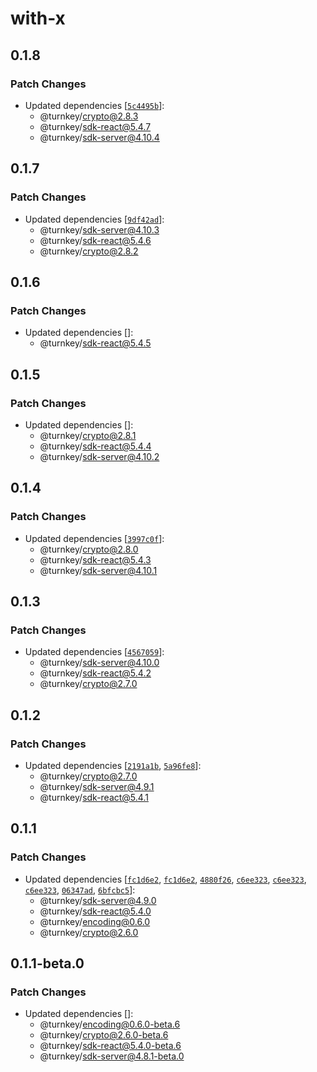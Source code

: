 # with-x

## 0.1.8

### Patch Changes

- Updated dependencies [[`5c4495b`](https://github.com/tkhq/sdk/commit/5c4495bff1b0abfe3c427ead1b8e1a8d510c8186)]:
  - @turnkey/crypto@2.8.3
  - @turnkey/sdk-react@5.4.7
  - @turnkey/sdk-server@4.10.4

## 0.1.7

### Patch Changes

- Updated dependencies [[`9df42ad`](https://github.com/tkhq/sdk/commit/9df42adc02c7ff77afba3b938536e79b57882ef1)]:
  - @turnkey/sdk-server@4.10.3
  - @turnkey/sdk-react@5.4.6
  - @turnkey/crypto@2.8.2

## 0.1.6

### Patch Changes

- Updated dependencies []:
  - @turnkey/sdk-react@5.4.5

## 0.1.5

### Patch Changes

- Updated dependencies []:
  - @turnkey/crypto@2.8.1
  - @turnkey/sdk-react@5.4.4
  - @turnkey/sdk-server@4.10.2

## 0.1.4

### Patch Changes

- Updated dependencies [[`3997c0f`](https://github.com/tkhq/sdk/commit/3997c0fd08a8a85108acf904c0bf39d69f8dc79c)]:
  - @turnkey/crypto@2.8.0
  - @turnkey/sdk-react@5.4.3
  - @turnkey/sdk-server@4.10.1

## 0.1.3

### Patch Changes

- Updated dependencies [[`4567059`](https://github.com/tkhq/sdk/commit/45670598f102223925b87a5295edca15a6ce8241)]:
  - @turnkey/sdk-server@4.10.0
  - @turnkey/sdk-react@5.4.2
  - @turnkey/crypto@2.7.0

## 0.1.2

### Patch Changes

- Updated dependencies [[`2191a1b`](https://github.com/tkhq/sdk/commit/2191a1b201fb17dea4c79cf9e02b3a493b18f97a), [`5a96fe8`](https://github.com/tkhq/sdk/commit/5a96fe80db4c4c45e09ad8c613695ee4c2b8e51f)]:
  - @turnkey/crypto@2.7.0
  - @turnkey/sdk-server@4.9.1
  - @turnkey/sdk-react@5.4.1

## 0.1.1

### Patch Changes

- Updated dependencies [[`fc1d6e2`](https://github.com/tkhq/sdk/commit/fc1d6e2d26f4a53116633e9e8cccccd792267f4e), [`fc1d6e2`](https://github.com/tkhq/sdk/commit/fc1d6e2d26f4a53116633e9e8cccccd792267f4e), [`4880f26`](https://github.com/tkhq/sdk/commit/4880f26a4dd324c049bff7f35284098ccfc55823), [`c6ee323`](https://github.com/tkhq/sdk/commit/c6ee3239c389a7bbbbb23610c84b883ed298f95c), [`c6ee323`](https://github.com/tkhq/sdk/commit/c6ee3239c389a7bbbbb23610c84b883ed298f95c), [`c6ee323`](https://github.com/tkhq/sdk/commit/c6ee3239c389a7bbbbb23610c84b883ed298f95c), [`06347ad`](https://github.com/tkhq/sdk/commit/06347adfa08fb0867c350e43821d0fed06c49624), [`6bfcbc5`](https://github.com/tkhq/sdk/commit/6bfcbc5c098e64ab1d115518733b87cfc1653e17)]:
  - @turnkey/sdk-server@4.9.0
  - @turnkey/sdk-react@5.4.0
  - @turnkey/encoding@0.6.0
  - @turnkey/crypto@2.6.0

## 0.1.1-beta.0

### Patch Changes

- Updated dependencies []:
  - @turnkey/encoding@0.6.0-beta.6
  - @turnkey/crypto@2.6.0-beta.6
  - @turnkey/sdk-react@5.4.0-beta.6
  - @turnkey/sdk-server@4.8.1-beta.0
